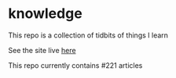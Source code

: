 # knowledge

This repo is a collection of tidbits of things I learn

See the site live [here](https://mark1626.github.io/knowledge/)

This repo currently contains #221 articles

